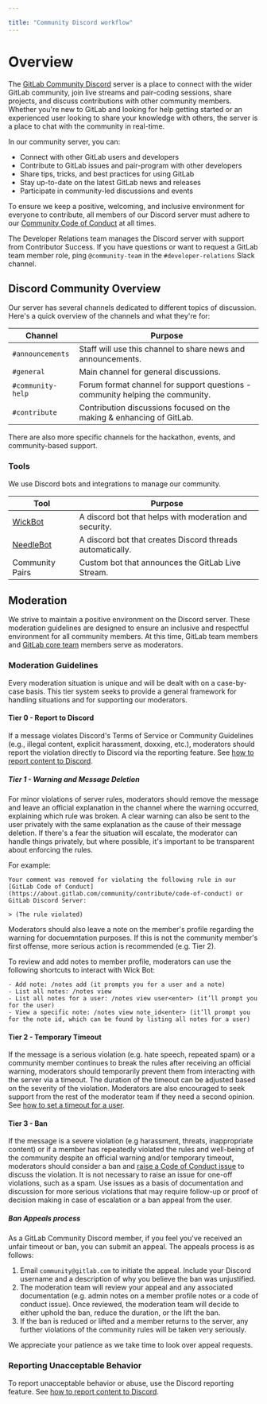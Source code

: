 ```yaml
---

title: "Community Discord workflow"
---
```








# Overview
The [GitLab Community Discord](https://discord.gg/gitlab) server is a place to connect with the wider GitLab community, join live streams and pair-coding sessions, share projects, and discuss contributions with other community members. Whether you're new to GitLab and looking for help getting started or an experienced user looking to share your knowledge with others, the server is a place to chat with the community in real-time.

In our community server, you can:

- Connect with other GitLab users and developers
- Contribute to GitLab issues and pair-program with other developers
- Share tips, tricks, and best practices for using GitLab
- Stay up-to-date on the latest GitLab news and releases
- Participate in community-led discussions and events

To ensure we keep a positive, welcoming, and inclusive environment for everyone to contribute, all members of our Discord server must adhere to our [Community Code of Conduct](https://about.gitlab.com/community/contribute/code-of-conduct/) at all times.

The Developer Relations team manages the Discord server with support from Contributor Success. If you have questions or want to request a GitLab team member role, ping `@community-team` in the `#developer-relations` Slack channel.

## Discord Community Overview

Our server has several channels dedicated to different topics of discussion. Here's a quick overview of the channels and what they're for:

| Channel | Purpose |
| ------ | ------ |
| `#announcements` | Staff will use this channel to share news and announcements. |
| `#general` | Main channel for general discussions. |
| `#community-help` | Forum format channel for support questions - community helping the community. |
| `#contribute` | Contribution discussions focused on the making & enhancing of GitLab. |

There are also more specific channels for the hackathon, events, and community-based support.

### Tools

We use Discord bots and integrations to manage our community.

| Tool | Purpose |
| ------ | ------ |
| [WickBot](https://wickbot.com/) | A discord bot that helps with moderation and security. |
| [NeedleBot](https://needle.gg/) | A discord bot that creates Discord threads automatically. |
| Community Pairs | Custom bot that announces the GitLab Live Stream. |

## Moderation

We strive to maintain a positive environment on the Discord server. These moderation guidelines are designed to ensure an inclusive and respectful environment for all community members. At this time, GitLab team members and [GitLab core team](https://about.gitlab.com/community/core-team/) members serve as moderators. 

### Moderation Guidelines

Every moderation situation is unique and will be dealt with on a case-by-case basis. This tier system seeks to provide a general framework for handling situations and for supporting our moderators. 

#### Tier 0 - Report to Discord

If a message violates Discord's Terms of Service or Community Guidelines (e.g., illegal content, explicit harassment, doxxing, etc.), moderators should report the violation directly to Discord via the reporting feature. See [how to report content to Discord](https://discord.com/moderation/360058643194-104-how-to-report-content-to-discord). 

##### Tier 1 - Warning and Message Deletion

For minor violations of server rules, moderators should remove the message and leave an official explanation in the channel where the warning occurred, explaining which rule was broken. A clear warning can also be sent to the user privately with the same explanation as the cause of their message deletion. If there's a fear the situation will escalate, the moderator can handle things privately, but where possible, it's important to be transparent about enforcing the rules. 

For example:

```
Your comment was removed for violating the following rule in our [GitLab Code of Conduct](https://about.gitlab.com/community/contribute/code-of-conduct) or GitLab Discord Server:

> (The rule violated)
```

Moderators should also leave a note on the member's profile regarding the warning for docuemntation purposes. If this is not the community member's first offense, more serious action is recommended (e.g. Tier 2). 

To review and add notes to member profile, moderators can use the following shortcuts to interact with Wick Bot: 

```
- Add note: /notes add (it prompts you for a user and a note)
- List all notes: /notes view
- List all notes for a user: /notes view user<enter> (it’ll prompt you for the user)
- View a specific note: /notes view note_id<enter> (it’ll prompt you for the note id, which can be found by listing all notes for a user)
```

#### Tier 2 - Temporary Timeout

If the message is a serious violation (e.g. hate speech, repeated spam) or a community member continues to break the rules after receiving an official warning, moderators should temporarily prevent them from interacting with the server via a timeout. The duration of the timeout can be adjusted based on the severity of the violation. Moderators are also encouraged to seek support from the rest of the moderator team if they need a second opinion. See [how to set a timeout for a user](https://support.discord.com/hc/en-us/articles/4413305239191-Time-Out-FAQ).

#### Tier 3 - Ban

If the message is a severe violation (e.g harassment, threats, inappropriate content) or if a member has repeatedly violated the rules and well-being of the community despite an official warning and/or temporary timeout, moderators should consider a ban and [raise a Code of Conduct issue](https://about.gitlab.com/handbook/marketing/developer-relations/workflows-tools/code-of-conduct-enforcement/) to discuss the violation. It is not necessary to raise an issue for one-off violations, such as a spam. Use issues as a basis of documentation and discussion for more serious violations that may require follow-up or proof of decision making in case of escalation or a ban appeal from the user. 

##### Ban Appeals process

As a GitLab Community Discord member, if you feel you've received an unfair timeout or ban, you can submit an appeal. The appeals process is as follows:

1. Email `community@gitlab.com` to initiate the appeal. Include your Discord username and a description of why you believe the ban was unjustified.
1. The moderation team will review your appeal and any associated documentation (e.g. admin notes on a member profile notes or a code of conduct issue). Once reviewed, the moderation team will decide to either uphold the ban, reduce the duration, or the lift the ban. 
1. If the ban is reduced or lifted and a member returns to the server, any further violations of the community rules will be taken very seriously. 

We appreciate your patience as we take time to look over appeal requests. 

### Reporting Unacceptable Behavior

To report unacceptable behavior or abuse, use the Discord reporting feature. See [how to report content to Discord](https://discord.com/moderation/360058643194-104-how-to-report-content-to-discord). 